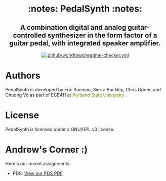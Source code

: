 <h1 align="center">
  :notes: PedalSynth :notes:
</h1>

<h2 align="center">
  A combination digital and analog guitar-controlled synthesizer in the form factor of a guitar pedal, with integrated speaker amplifier.
</h2>

<div align="center">

  <a href="https://github.com/lifeparticle/Markdown-Cheatsheet/actions/workflows/readme-checker.yml">
    <img src="https://github.com/lifeparticle/Markdown-Cheatsheet/actions/workflows/readme-checker.yml/badge.svg" alt=".github/workflows/readme-checker.yml">
  </a>

</div>

# Authors
PedalSynth is developed by Eric Sanman, Sierra Buckley, Chris Crider, and Chuong Vo as part of ECE411 at <a href="https://pdx.edu/engineering" style="color: 6d8d24; text-decoration: underline;text-decoration-style: dotted;">Portland State University</a>
.

# License
PedalSynth is licensed under a GNU/GPL v3 license.

# Andrew's Corner :)
Here's our recent assignments:
 - PDS: [View our PDS PDF](https://github.com/sanmaneric/PedalSynth/blob/main/Product%20Development/ProductDescriptionSpecification-Team8.pdf)
